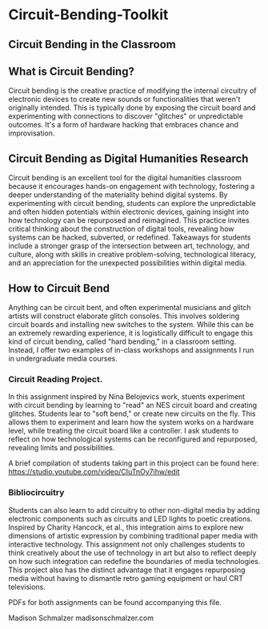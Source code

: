 # Circuit-Bending-Toolkit


## Circuit Bending in the Classroom

## What is Circuit Bending?

Circuit bending is the creative practice of modifying the internal circuitry of electronic devices to create new sounds or functionalities that weren't originally intended. This is typically done by exposing the circuit board and experimenting with connections to discover "glitches" or unpredictable outcomes. It's a form of hardware hacking that embraces chance and improvisation.

## Circuit Bending as Digital Humanities Research

Circuit bending is an excellent tool for the digital humanities classroom because it encourages hands-on engagement with technology, fostering a deeper understanding of the materiality behind digital systems. By experimenting with circuit bending, students can explore the unpredictable and often hidden potentials within electronic devices, gaining insight into how technology can be repurposed and reimagined. This practice invites critical thinking about the construction of digital tools, revealing how systems can be hacked, subverted, or redefined. Takeaways for students include a stronger grasp of the intersection between art, technology, and culture, along with skills in creative problem-solving, technological literacy, and an appreciation for the unexpected possibilities within digital media.

## How to Circuit Bend

Anything can be circuit bent, and often experimental musicians and glitch artists will construct elaborate glitch consoles. This involves soldering circuit boards and installing new switches to the system. While this can be an extremely rewarding experience, it is logistically difficult to engage this kind of circuit bending, called "hard bending," in a classroom setting. Instead, I offer two examples of in-class workshops and assignments I run in undergraduate media courses.

### Circuit Reading Project.

In this assignment inspired by Nina Belojevics work, stuents experiment with circuit bending by learning to "read" an NES circuit board and creating glitches. Students lear to "soft bend," or create new circuits on the fly. This allows them to experiment and learn how the system works on a hardware level, while treating the circuit board like a controller. I ask students to reflect on how technological systems can be reconfigured and repurposed, revealing limits and possibilities.

A brief compilation of students taking part in this project can be found here: https://studio.youtube.com/video/CIuTnOy7ihw/edit

### Bibliocircuitry

Students can also learn to add circuitry to other non-digital media by adding electronic components such as circuits and LED lights to poetic creations. Inspired by Charity Hancock, et al., this integration aims to explore new dimensions of artistic expression by combining traditional paper media with interactive technology. This assignment not only challenges students to think creatively about the use of technology in art but also to reflect deeply on how such integration can redefine the boundaries of media technologies. This project also has the distinct advantage that it engages repurposing media without having to dismantle retro gaming equipment or haul CRT televisions.

PDFs for both assignments can be found accompanying this file.

Madison Schmalzer
madisonschmalzer.com

